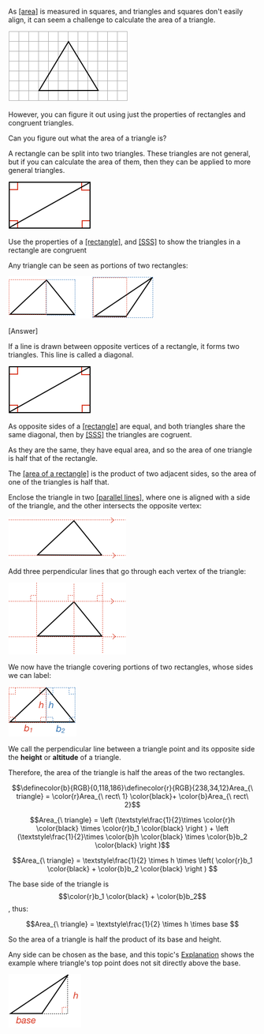 As [[area]]((qr,'Math/Geometry_1/Area/base/Area',#00756F)) is measured in squares, and triangles and squares don't easily align, it can seem a challenge to calculate the area of a triangle.

![](problemstatement.png)

However, you can figure it out using just the properties of rectangles and congruent triangles.

Can you figure out what the area of a triangle is?

<hintLow> 
A rectangle can be split into two triangles. These triangles are not general, but if you can calculate the area of them, then they can be applied to more general triangles.

![](recttwotriangles.png)

</hintLow>

<hint>Use the properties of a [[rectangle]]((qr,'Math/Geometry_1/RectanglesAndSquares/base/Rectangle',#00756F)), and [[SSS]]((qr,'Math/Geometry_1/CongruentTriangles/base/Sss',#00756F)) to show the triangles in a rectangle are congruent</hint>

<hintLow>
Any triangle can be seen as portions of two rectangles:

![](trianglessplitintorectangles.png)
</hintLow>

<hintLow>[Answer]

If a line is drawn between opposite vertices of a rectangle, it forms two triangles. This line is called a diagonal.

![](recttwotriangles.png)

As opposite sides of a [[rectangle]]((qr,'Math/Geometry_1/RectanglesAndSquares/base/Rectangle',#00756F)) are equal, and both triangles share the same diagonal, then by [[SSS]]((qr,'Math/Geometry_1/CongruentTriangles/base/Sss',#00756F)) the triangles are cogruent.

As they are the same, they have equal area, and so the area of one triangle is half that of the rectangle.

The [[area of a rectangle]]((qr,'Math/Geometry_1/Area/base/Rectangle',#00756F)) is the product of two adjacent sides, so the area of one of the triangles is half that.

Enclose the triangle in two [[parallel lines]]((qr,'Math/Geometry_1/ParallelLines/base/Main',#00756F)), where one is aligned with a side of the triangle, and the other intersects the opposite vertex:

![](parallelh.png)

Add three perpendicular lines that go through each vertex of the triangle:

![](parallelv.png)

We now have the triangle covering portions of two rectangles, whose sides we can label:

![](dimensioned.png)

We call the perpendicular line between a triangle point and its opposite side the **height** or **altitude** of a triangle.

Therefore, the area of the triangle is half the areas of the two rectangles.

$$\definecolor{b}{RGB}{0,118,186}\definecolor{r}{RGB}{238,34,12}Area_{\ triangle} = \color{r}Area_{\ rect\ 1} \color{black}+ \color{b}Area_{\ rect\ 2}$$

$$Area_{\ triangle} = \left (\textstyle\frac{1}{2}\times \color{r}h \color{black} \times \color{r}b_1 \color{black} \right ) + \left (\textstyle\frac{1}{2}\times \color{b}h \color{black} \times \color{b}b_2 \color{black} \right )$$

$$Area_{\ triangle} = \textstyle\frac{1}{2} \times h \times \left( \color{r}b_1 \color{black} + \color{b}b_2 \color{black} \right ) $$

The base side of the triangle is $$\color{r}b_1 \color{black} + \color{b}b_2$$, thus:

$$Area_{\ triangle} = \textstyle\frac{1}{2} \times h \times base $$

So the area of a triangle is half the product of its base and height.

Any side can be chosen as the base, and this topic's [Explanation](/content/Math/Geometry_1/AreaTriangle/explanation/base?page=37) shows the example where triangle's top point does not sit directly above the base.

![](example.png)

</hintLow>